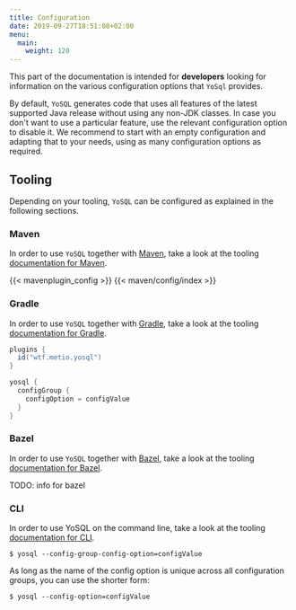 ```yaml
---
title: Configuration
date: 2019-09-27T18:51:08+02:00
menu:
  main:
    weight: 120
---
```


This part of the documentation is intended for **developers** looking for information on the various configuration options that `YoSql` provides.

By default, `YoSQL` generates code that uses all features of the latest supported Java release without using any non-JDK classes. In case you don't want to use a particular feature, use the relevant configuration option to disable it. We recommend to start with an empty configuration and adapting that to your needs, using as many configuration options as required.

## Tooling

Depending on your tooling, `YoSQL` can be configured as explained in the following sections.

### Maven

In order to use `YoSQL` together with [Maven](https://maven.apache.org/), take a look at the tooling [documentation
for Maven](/tooling/maven/).

{{< mavenplugin_config >}}
{{< maven/config/index >}}

### Gradle

In order to use `YoSQL` together with [Gradle](https://gradle.org/), take a look at the tooling [documentation for Gradle](/tooling/gradle/).

```groovy
plugins {
  id("wtf.metio.yosql")
}

yosql {
  configGroup {
    configOption = configValue
  }
}
```

### Bazel

In order to use `YoSQL` together with [Bazel](https://bazel.build/), take a look at the tooling [documentation for
Bazel](/tooling/bazel/).

TODO: info for bazel

### CLI

In order to use YoSQL on the command line, take a look at the tooling [documentation for CLI](/tooling/cli/).

```shell
$ yosql --config-group-config-option=configValue
```

As long as the name of the config option is unique across all configuration groups, you can use the shorter form:

```shell
$ yosql --config-option=configValue
```

